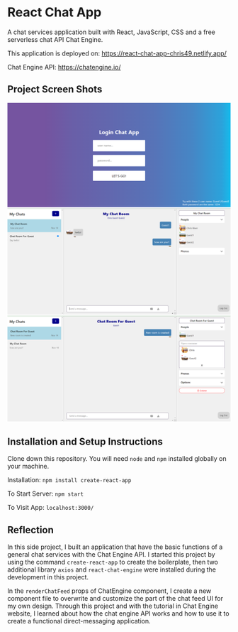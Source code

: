 # React Chat App

A chat services application built with React, JavaScript, CSS and a free serverless chat API Chat Engine.

This application is deployed on: https://react-chat-app-chris49.netlify.app/

Chat Engine API: https://chatengine.io/

## Project Screen Shots
<img src="https://github.com/chrisnumber49/React-Chat-App/blob/master/screen%20shot/demo1.PNG" width="700" >

<img src="https://github.com/chrisnumber49/React-Chat-App/blob/master/screen%20shot/demo2.PNG" width="700" >

<img src="https://github.com/chrisnumber49/React-Chat-App/blob/master/screen%20shot/demo3.PNG" width="700" >

## Installation and Setup Instructions

Clone down this repository. You will need `node` and `npm` installed globally on your machine.  

Installation: `npm install create-react-app`  

To Start Server: `npm start`  

To Visit App: `localhost:3000/`

## Reflection 
 
In this side project, I built an application that have the basic functions of a general chat services with the Chat Engine API. I started this project by using the command `create-react-app` to create the boilerplate, then two additional library `axios` and `react-chat-engine` were installed during the development in this project.  

In the `renderChatFeed` props of ChatEngine component, I create a new component file to overwrite and customize the part of the chat feed UI for my own design. Through this project and with the tutorial in Chat Engine website, I learned about how the chat engine API works and how to use it to create a functional direct-messaging application.
